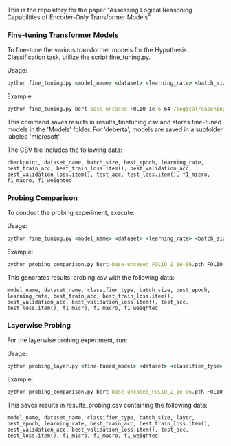 This is the repository for the paper "Assessing Logical Reasoning Capabilities of Encoder-Only Transformer Models".


### Fine-tuning Transformer Models
To fine-tune the various transformer models for the Hypothesis Classification task, utilize the script fine_tuning.py.

Usage:
```bat
python fine_tuning.py <model_name> <dataset> <learning_rate> <batch_size> <base_folder>
```

Example:
```bat
python fine_tuning.py bert-base-uncased FOLIO 1e-6 64 /logicalreasoning
```

This command saves results in results_finetuning.csv and stores fine-tuned models in the 'Models' folder. For 'deberta', models are saved in a subfolder labeled 'microsoft'.

The CSV file includes the following data:

```
checkpoint, dataset_name, batch_size, best_epoch, learning_rate, best_train_acc, best_train_loss.item(), best_validation_acc, best_validation_loss.item(), test_acc, test_loss.item(), f1_micro, f1_macro, f1_weighted
```

### Probing Comparison
To conduct the probing experiment, execute:

Usage:
```bat
python fine_tuning.py <model_name> <dataset> <learning_rate> <batch_size> <base_folder>
```

Example:
```bat
python probing_comparison.py bert-base-uncased_FOLIO_2_1e-06.pth FOLIO 1layer 1e-06 64 /workspace/logicFT
```

This generates results_probing.csv with the following data:

```
model_name, dataset_name, classifier_type, batch_size, best_epoch, learning_rate, best_train_acc, best_train_loss.item(), best_validation_acc, best_validation_loss.item(), test_acc, test_loss.item(), f1_micro, f1_macro, f1_weighted
```

### Layerwise Probing
For the layerwise probing experiment, run:

Usage:
```bat
python probing_layer.py <fine-tuned_model> <dataset> <classifier_type> <layer> <learning_rate> <batch_size> <base_folder>
```

Example:
```bat
python probing_comparison.py bert-base-uncased_FOLIO_2_1e-06.pth FOLIO 1layer 1e-06 64 /workspace/logicFT
```

This saves results in results_probing.csv containing the following data:

```
model_name, dataset_name, classifier_type, batch_size, layer, best_epoch, learning_rate, best_train_acc, best_train_loss.item(), best_validation_acc, best_validation_loss.item(), test_acc, test_loss.item(), f1_micro, f1_macro, f1_weighted
```
